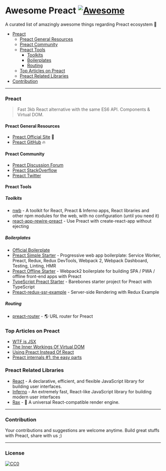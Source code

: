 # Awesome Preact [![Awesome](https://cdn.rawgit.com/sindresorhus/awesome/d7305f38d29fed78fa85652e3a63e154dd8e8829/media/badge.svg)](https://github.com/sindresorhus/awesome)
A curated list of amazingly awesome things regarding Preact ecosystem :star2:

- [Preact](#preact)
  - [Preact General Resources](#preact-general-resources)
  - [Preact Community](#preact-community)
  - [Preact Tools](#preact-tools)
    - [Toolkits](#toolkits)
    - [Boilerplates](#boilerplates)
    - [Routing](#routing)
  - [Top Articles on Preact](#top-articles-on-preact)
  - [Preact Related Libraries](#preact-related-libraries)
- [Contribution](#contribution)
  
  
---  
### Preact
> Fast 3kb React alternative with the same ES6 API. Components & Virtual DOM.

#### Preact General Resources
* [Preact Official Site](https://preactjs.com/) :rocket:
* [Preact GitHub](https://github.com/developit/preact) :fire:

#### Preact Community
* [Preact Discussion Forum](https://preact-slack.now.sh)
* [Preact StackOverflow](https://stackoverflow.com/questions/tagged/preact)
* [Preact Twitter](https://twitter.com/preactjs)

#### Preact Tools

##### Toolkits
* [nwb](https://github.com/insin/nwb) - A toolkit for React, Preact & Inferno apps, React libraries and other npm modules for the web, with no configuration (until you need it)
* [react-app-rewire-preact](https://github.com/timarney/react-app-rewired/tree/master/packages/react-app-rewire-preact) - Use Preact with create-react-app without ejecting

##### Boilerplates
* [Official Boilerplate](https://github.com/developit/preact-boilerplate)
* [Preact Simple Starter](https://github.com/ooade/PreactSimpleStarter) - Progressive web app boilerplate: Service Worker, Preact, Redux, Redux DevTools, Webpack 2, Webpack Dashboard, Testing, Linting, HMR
* [Preact Offline Starter](https://github.com/lukeed/preact-starter) - Webpack2 boilerplate for building SPA / PWA / offline front-end apps with Preact
* [TypeScript Preact Starter](https://github.com/nickytonline/ts-preact-starter) - Barebones starter project for Preact with TypeScript
* [Preact-redux-ssr-example](https://github.com/csbun/preact-redux-ssr-example) - Server-side Rendering with Redux Example

##### Routing
* [preact-router](https://github.com/developit/preact-router) - :earth_americas: URL router for Preact

### Top Articles on Preact
* [WTF is JSX](https://jasonformat.com/wtf-is-jsx/)
* [The Inner Workings Of Virtual DOM](https://medium.com/@rajaraodv/the-inner-workings-of-virtual-dom-666ee7ad47cf)
* [Using Preact Instead Of React](https://medium.com/@rajaraodv/using-preact-instead-of-react-70f40f53107c)
* [Preact internals #1: the easy parts](https://medium.com/@asolove/preact-internals-1-the-easy-parts-3a081fa36205#.twnc3doig)

### Preact Related Libraries
* [React](https://github.com/facebook/react) - A declarative, efficient, and flexible JavaScript library for building user interfaces.
* [Inferno](https://github.com/infernojs/inferno) - An extremely fast, React-like JavaScript library for building modern user interfaces
* [Rax](https://github.com/alibaba/rax) - :tophat: A universal React-compatible render engine.

---
### Contribution
Your contributions and suggestions are welcome anytime. Build great stuffs with Preact, share with us ;)

---
### License
[![CC0](http://i.creativecommons.org/p/zero/1.0/88x31.png)](http://creativecommons.org/publicdomain/zero/1.0/)
